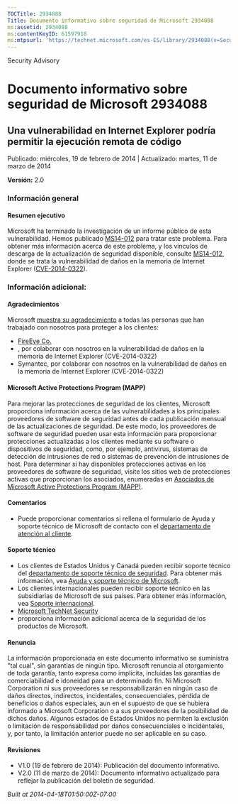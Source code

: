 ```yaml
---
TOCTitle: 2934088
Title: Documento informativo sobre seguridad de Microsoft 2934088
ms:assetid: 2934088
ms:contentKeyID: 61597918
ms:mtpsurl: 'https://technet.microsoft.com/es-ES/library/2934088(v=Security.10)'
---
```


Security Advisory

Documento informativo sobre seguridad de Microsoft 2934088
==========================================================

Una vulnerabilidad en Internet Explorer podría permitir la ejecución remota de código
-------------------------------------------------------------------------------------

Publicado: miércoles, 19 de febrero de 2014 | Actualizado: martes, 11 de marzo de 2014

**Versión:** 2.0

### Información general

#### Resumen ejecutivo

Microsoft ha terminado la investigación de un informe público de esta vulnerabilidad. Hemos publicado [MS14-012](http://go.microsoft.com/fwlink/?linkid=392064) para tratar este problema. Para obtener más información acerca de este problema, y los vínculos de descarga de la actualización de seguridad disponible, consulte [MS14-012](http://go.microsoft.com/fwlink/?linkid=392064), donde se trata la vulnerabilidad de daños en la memoria de Internet Explorer ([CVE-2014-0322](http://www.cve.mitre.org/cgi-bin/cvename.cgi?name=cve-2014-0322)).

### Información adicional:

#### Agradecimientos

Microsoft [muestra su agradecimiento](http://go.microsoft.com/fwlink/?linkid=21127) a todas las personas que han trabajado con nosotros para proteger a los clientes:

-   [FireEye Co.](http://www2.fireeye.com/)
-   , por colaborar con nosotros en la vulnerabilidad de daños en la memoria de Internet Explorer (CVE-2014-0322)
-   Symantec, por colaborar con nosotros en la vulnerabilidad de daños en la memoria de Internet Explorer (CVE-2014-0322)

#### Microsoft Active Protections Program (MAPP)

Para mejorar las protecciones de seguridad de los clientes, Microsoft proporciona información acerca de las vulnerabilidades a los principales proveedores de software de seguridad antes de cada publicación mensual de las actualizaciones de seguridad. De este modo, los proveedores de software de seguridad pueden usar esta información para proporcionar protecciones actualizadas a los clientes mediante su software o dispositivos de seguridad, como, por ejemplo, antivirus, sistemas de detección de intrusiones de red o sistemas de prevención de intrusiones de host. Para determinar si hay disponibles protecciones activas en los proveedores de software de seguridad, visite los sitios web de protecciones activas que proporcionan los asociados, enumeradas en [Asociados de Microsoft Active Protections Program (MAPP)](http://go.microsoft.com/fwlink/?linkid=215201).

#### Comentarios

-   Puede proporcionar comentarios si rellena el formulario de Ayuda y soporte técnico de Microsoft de contacto con el [departamento de atención al cliente](http://support.microsoft.com/kb/?scid=sw;en;1257&showpage=1&ws=technet&sd=tech).

#### Soporte técnico

-   Los clientes de Estados Unidos y Canadá pueden recibir soporte técnico del [departamento de soporte técnico de seguridad](http://go.microsoft.com/fwlink/?linkid=21131). Para obtener más información, vea [Ayuda y soporte técnico de Microsoft](http://support.microsoft.com/).
-   Los clientes internacionales pueden recibir soporte técnico en las subsidiarias de Microsoft de sus países. Para obtener más información, vea [Soporte internacional](http://go.microsoft.com/fwlink/?linkid=21155).
-   [Microsoft TechNet Security](http://go.microsoft.com/fwlink/?linkid=21132)
-   proporciona información adicional acerca de la seguridad de los productos de Microsoft.

#### Renuncia

La información proporcionada en este documento informativo se suministra "tal cual", sin garantías de ningún tipo. Microsoft renuncia al otorgamiento de toda garantía, tanto expresa como implícita, incluidas las garantías de comerciabilidad e idoneidad para un determinado fin. Ni Microsoft Corporation ni sus proveedores se responsabilizarán en ningún caso de daños directos, indirectos, incidentales, consecuenciales, pérdida de beneficios o daños especiales, aun en el supuesto de que se hubiera informado a Microsoft Corporation o a sus proveedores de la posibilidad de dichos daños. Algunos estados de Estados Unidos no permiten la exclusión o limitación de responsabilidad por daños consecuenciales o incidentales, y, por tanto, la limitación anterior puede no ser aplicable en su caso.

#### Revisiones

-   V1.0 (19 de febrero de 2014): Publicación del documento informativo.
-   V2.0 (11 de marzo de 2014): Documento informativo actualizado para reflejar la publicación del boletín de seguridad.

*Built at 2014-04-18T01:50:00Z-07:00*
